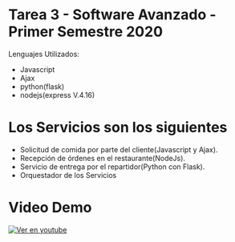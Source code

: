 # Tarea 3 - Software Avanzado - Primer Semestre 2020 

Lenguajes Utilizados:
  - Javascript
  - Ajax
  - python(flask)
  - nodejs(express V.4.16)


# Los Servicios son los siguientes
- Solicitud de comida por parte del cliente(Javascript y Ajax).
- Recepción de órdenes en el restaurante(NodeJs).
- Servicio de entrega por el repartidor(Python con Flask).
- Orquestador de los Servicios

# Video Demo
   [![Ver en youtube](https://img.youtube.com/vi/MnxKbHRv-tc/0.jpg)](https://youtu.be/MnxKbHRv-tc)
